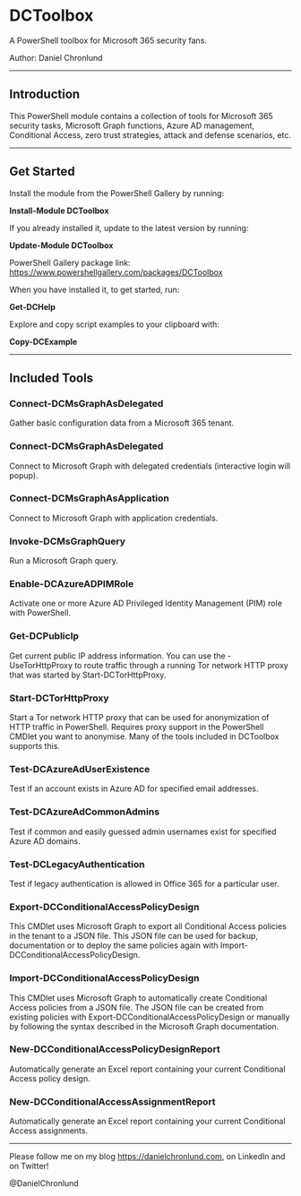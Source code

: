 # DCToolbox

A PowerShell toolbox for Microsoft 365 security fans.

Author: Daniel Chronlund

---------------------------------------------------

<h2>Introduction</h2>

This PowerShell module contains a collection of tools for Microsoft 365 security tasks, Microsoft Graph functions, Azure AD management, Conditional Access, zero trust strategies, attack and defense scenarios, etc.

---------------------------------------------------

<h2>Get Started</h2>

Install the module from the PowerShell Gallery by running:

<b>Install-Module DCToolbox</b>

If you already installed it, update to the latest version by running:

<b>Update-Module DCToolbox</b>

PowerShell Gallery package link: https://www.powershellgallery.com/packages/DCToolbox

When you have installed it, to get started, run:

<b>Get-DCHelp</b>

Explore and copy script examples to your clipboard with:

<b>Copy-DCExample</b>

---------------------------------------------------

<h2>Included Tools</h2>

<h3>Connect-DCMsGraphAsDelegated</h3>

Gather basic configuration data from a Microsoft 365 tenant.

<h3>Connect-DCMsGraphAsDelegated</h3>

Connect to Microsoft Graph with delegated credentials (interactive login will popup).

<h3>Connect-DCMsGraphAsApplication</h3>

Connect to Microsoft Graph with application credentials.

<h3>Invoke-DCMsGraphQuery</h3>

Run a Microsoft Graph query.

<h3>Enable-DCAzureADPIMRole</h3>

Activate one or more Azure AD Privileged Identity Management (PIM) role with PowerShell.

<h3>Get-DCPublicIp</h3>

Get current public IP address information. You can use the -UseTorHttpProxy to route traffic through a running Tor network HTTP proxy that was started by Start-DCTorHttpProxy.

<h3>Start-DCTorHttpProxy</h3>

Start a Tor network HTTP proxy that can be used for anonymization of HTTP traffic in PowerShell. Requires proxy support in the PowerShell CMDlet you want to anonymise. Many of the tools included in DCToolbox supports this.

<h3>Test-DCAzureAdUserExistence</h3>

Test if an account exists in Azure AD for specified email addresses.

<h3>Test-DCAzureAdCommonAdmins</h3>

Test if common and easily guessed admin usernames exist for specified Azure AD domains.

<h3>Test-DCLegacyAuthentication</h3>

Test if legacy authentication is allowed in Office 365 for a particular user.

<h3>Export-DCConditionalAccessPolicyDesign</h3>

This CMDlet uses Microsoft Graph to export all Conditional Access policies in the tenant to a JSON file. This JSON file can be used for backup, documentation or to deploy the same policies again with Import-DCConditionalAccessPolicyDesign.

<h3>Import-DCConditionalAccessPolicyDesign</h3>

This CMDlet uses Microsoft Graph to automatically create Conditional Access policies from a JSON file. The JSON file can be created from existing policies with Export-DCConditionalAccessPolicyDesign or manually by following the syntax described in the Microsoft Graph documentation.

<h3>New-DCConditionalAccessPolicyDesignReport</h3>

Automatically generate an Excel report containing your current Conditional Access policy design.

<h3>New-DCConditionalAccessAssignmentReport</h3>

Automatically generate an Excel report containing your current Conditional Access assignments.

---------------------------------------------------

Please follow me on my blog https://danielchronlund.com, on LinkedIn and on Twitter!

@DanielChronlund
